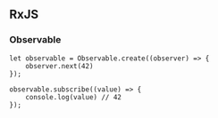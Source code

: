 ## RxJS

### Observable

```
let observable = Observable.create((observer) => {
    observer.next(42)
});

observable.subscribe((value) => {
    console.log(value) // 42
});
```
